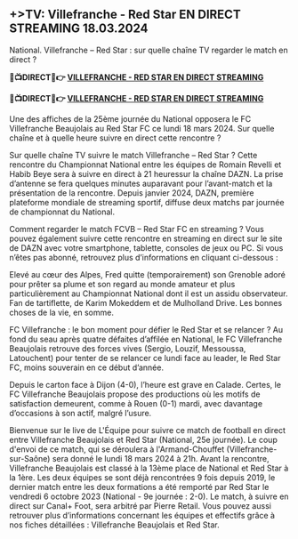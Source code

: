 <h2>+>TV: Villefranche - Red Star EN DIRECT STREAMING 18.03.2024</h2>

National. Villefranche – Red Star : sur quelle chaîne TV regarder le match en direct ?

<strong> 🔴📺DIRECT📲👉 <a href="https://onlinestreamshd.com/national-league/" rel="nofollow"> VILLEFRANCHE - RED STAR EN DIRECT STREAMING </a> </strong>

<strong> 🔴📺DIRECT📲👉️ <a href="https://onlinestreamshd.com/national-league/" rel="nofollow"> VILLEFRANCHE - RED STAR EN DIRECT STREAMING </a> </strong>

Une des affiches de la 25ème journée du National opposera le FC Villefranche Beaujolais au Red Star FC ce lundi 18 mars 2024. Sur quelle chaîne et à quelle heure suivre en direct cette rencontre ?

Sur quelle chaîne TV suivre le match Villefranche – Red Star ?
Cette rencontre du Championnat National entre les équipes de Romain Revelli et Habib Beye sera à suivre en direct à 21 heuressur la chaîne DAZN. La prise d’antenne se fera quelques minutes auparavant pour l’avant-match et la présentation de la rencontre.
Depuis janvier 2024, DAZN, première plateforme mondiale de streaming sportif, diffuse deux matchs par journée de championnat du National.

Comment regarder le match FCVB – Red Star FC en streaming ?
Vous pouvez également suivre cette rencontre en streaming en direct sur le site de DAZN avec votre smartphone, tablette, consoles de jeux ou PC. Si vous n’êtes pas abonné, retrouvez plus d’informations en cliquant ci-dessous :

Elevé au cœur des Alpes, Fred quitte (temporairement) son Grenoble adoré pour prêter sa plume et son regard au monde amateur et plus particulièrement au Championnat National dont il est un assidu observateur. Fan de tartiflette, de Karim Mokeddem et de Mulholland Drive. Les bonnes choses de la vie, en somme.

FC Villefranche : le bon moment pour défier le Red Star et se relancer ?
Au fond du seau après quatre défaites d’affilée en National, le FC Villefranche Beaujolais retrouve des forces vives (Sergio, Louzif, Messoussa, Latouchent) pour tenter de se relancer ce lundi face au leader, le Red Star FC, moins souverain en ce début d’année.

Depuis le carton face à Dijon (4-0), l’heure est grave en Calade. Certes, le FC Villefranche Beaujolais propose des productions où les motifs de satisfaction demeurent, comme à Rouen (0-1) mardi, avec davantage d’occasions à son actif, malgré l’usure.

Bienvenue sur le live de L'Équipe pour suivre ce match de football en direct entre Villefranche Beaujolais et Red Star (National, 25e journée).
Le coup d'envoi de ce match, qui se déroulera à l'Armand-Chouffet (Villefranche-sur-Saône) sera donné le lundi 18 mars 2024 à 21h. Avant la rencontre, Villefranche Beaujolais est classé à la 13ème place de National et Red Star à la 1ère. Les deux équipes se sont déjà rencontrées 9 fois depuis 2019, le dernier match entre les deux formations a été remporté par Red Star le vendredi 6 octobre 2023 (National - 9e journée : 2-0).
Le match, à suivre en direct sur Canal+ Foot, sera arbitré par Pierre Retail.
Vous pouvez aussi retrouver plus d’informations concernant les équipes et effectifs grâce à nos fiches détaillées : Villefranche Beaujolais et Red Star.
